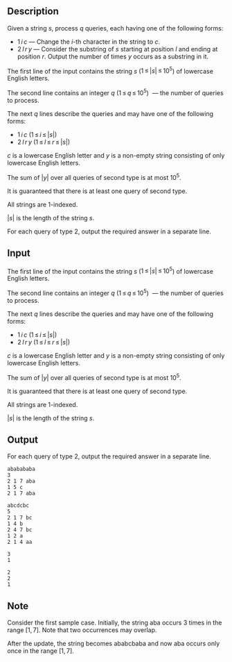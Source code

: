 ## Description

<div><p>Given a string <span class="tex-span"><i>s</i></span>, process <span class="tex-span"><i>q</i></span> queries, each having one of the following forms:</p><ul> <li> <span class="tex-span">1 <i>i</i> <i>c</i></span> — Change the <span class="tex-span"><i>i</i></span>-th character in the string to <span class="tex-span"><i>c</i></span>. </li><li> <span class="tex-span">2 <i>l</i> <i>r</i> <i>y</i></span> — Consider the substring of <span class="tex-span"><i>s</i></span> starting at position <span class="tex-span"><i>l</i></span> and ending at position <span class="tex-span"><i>r</i></span>. Output the number of times <span class="tex-span"><i>y</i></span> occurs as a substring in it. </li></ul></div><div class="input-specification"><p>The first line of the input contains the string <span class="tex-span"><i>s</i></span> (<span class="tex-span">1 ≤ |<i>s</i>| ≤ 10<sup class="upper-index">5</sup></span>) of lowercase English letters.</p><p>The second line contains an integer <span class="tex-span"><i>q</i></span> (<span class="tex-span">1 ≤ <i>q</i> ≤ 10<sup class="upper-index">5</sup></span>) &nbsp;— the number of queries to process.</p><p>The next <span class="tex-span"><i>q</i></span> lines describe the queries and may have one of the following forms:</p><ul> <li> <span class="tex-span">1 <i>i</i> <i>c</i></span> (<span class="tex-span">1 ≤ <i>i</i> ≤ |<i>s</i>|</span>) </li><li> <span class="tex-span">2 <i>l</i> <i>r</i> <i>y</i></span> (<span class="tex-span">1 ≤ <i>l</i> ≤ <i>r</i> ≤ |<i>s</i>|</span>) </li></ul><p><span class="tex-span"><i>c</i></span> is a lowercase English letter and <span class="tex-span"><i>y</i></span> is a non-empty string consisting of only lowercase English letters.</p><p>The sum of <span class="tex-span">|<i>y</i>|</span> over all queries of second type is at most <span class="tex-span">10<sup class="upper-index">5</sup></span>.</p><p>It is guaranteed that there is at least one query of second type.</p><p>All strings are <span class="tex-span">1</span>-indexed.</p><p><span class="tex-span">|<i>s</i>|</span> is the length of the string <span class="tex-span"><i>s</i></span>.</p></div><div class="output-specification"><p>For each query of type <span class="tex-span">2</span>, output the required answer in a separate line.</p></div>

## Input

<p>The first line of the input contains the string <span class="tex-span"><i>s</i></span> (<span class="tex-span">1 ≤ |<i>s</i>| ≤ 10<sup class="upper-index">5</sup></span>) of lowercase English letters.</p><p>The second line contains an integer <span class="tex-span"><i>q</i></span> (<span class="tex-span">1 ≤ <i>q</i> ≤ 10<sup class="upper-index">5</sup></span>) &nbsp;— the number of queries to process.</p><p>The next <span class="tex-span"><i>q</i></span> lines describe the queries and may have one of the following forms:</p><ul> <li> <span class="tex-span">1 <i>i</i> <i>c</i></span> (<span class="tex-span">1 ≤ <i>i</i> ≤ |<i>s</i>|</span>) </li><li> <span class="tex-span">2 <i>l</i> <i>r</i> <i>y</i></span> (<span class="tex-span">1 ≤ <i>l</i> ≤ <i>r</i> ≤ |<i>s</i>|</span>) </li></ul><p><span class="tex-span"><i>c</i></span> is a lowercase English letter and <span class="tex-span"><i>y</i></span> is a non-empty string consisting of only lowercase English letters.</p><p>The sum of <span class="tex-span">|<i>y</i>|</span> over all queries of second type is at most <span class="tex-span">10<sup class="upper-index">5</sup></span>.</p><p>It is guaranteed that there is at least one query of second type.</p><p>All strings are <span class="tex-span">1</span>-indexed.</p><p><span class="tex-span">|<i>s</i>|</span> is the length of the string <span class="tex-span"><i>s</i></span>.</p>

## Output

<p>For each query of type <span class="tex-span">2</span>, output the required answer in a separate line.</p>





```input1
ababababa
3
2 1 7 aba
1 5 c
2 1 7 aba

```




```input2
abcdcbc
5
2 1 7 bc
1 4 b
2 4 7 bc
1 2 a
2 1 4 aa

```




```output1
3
1

```




```output2
2
2
1

```



## Note

<p>Consider the first sample case. Initially, the string <span class="tex-font-style-tt">aba</span> occurs <span class="tex-span">3</span> times in the range <span class="tex-span">[1, 7]</span>. Note that two occurrences may overlap. </p><p>After the update, the string becomes <span class="tex-font-style-tt">ababcbaba</span> and now <span class="tex-font-style-tt">aba</span> occurs only once in the range <span class="tex-span">[1, 7]</span>.</p>
